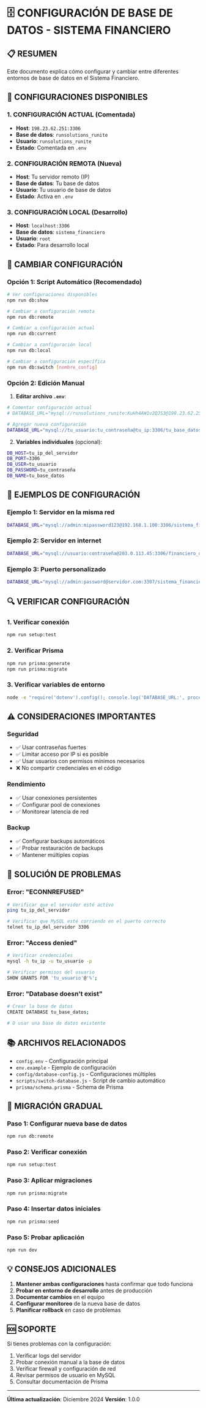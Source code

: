 # 🗄️ CONFIGURACIÓN DE BASE DE DATOS - SISTEMA FINANCIERO

## 📋 RESUMEN

Este documento explica cómo configurar y cambiar entre diferentes entornos de base de datos en el Sistema Financiero.

## 🔧 CONFIGURACIONES DISPONIBLES

### 1. **CONFIGURACIÓN ACTUAL** (Comentada)
- **Host**: `198.23.62.251:3306`
- **Base de datos**: `runsolutions_runite`
- **Usuario**: `runsolutions_runite`
- **Estado**: Comentada en `.env`

### 2. **CONFIGURACIÓN REMOTA** (Nueva)
- **Host**: Tu servidor remoto (IP)
- **Base de datos**: Tu base de datos
- **Usuario**: Tu usuario de base de datos
- **Estado**: Activa en `.env`

### 3. **CONFIGURACIÓN LOCAL** (Desarrollo)
- **Host**: `localhost:3306`
- **Base de datos**: `sistema_financiero`
- **Usuario**: `root`
- **Estado**: Para desarrollo local

## 🚀 CAMBIAR CONFIGURACIÓN

### **Opción 1: Script Automático (Recomendado)**

```bash
# Ver configuraciones disponibles
npm run db:show

# Cambiar a configuración remota
npm run db:remote

# Cambiar a configuración actual
npm run db:current

# Cambiar a configuración local
npm run db:local

# Cambiar a configuración específica
npm run db:switch [nombre_config]
```

### **Opción 2: Edición Manual**

1. **Editar archivo `.env`**:
```bash
# Comentar configuración actual
# DATABASE_URL="mysql://runsolutions_runite:KuHh4AW1v2QJS3@198.23.62.251:3306/runsolutions_runite"

# Agregar nueva configuración
DATABASE_URL="mysql://tu_usuario:tu_contraseña@tu_ip:3306/tu_base_datos"
```

2. **Variables individuales** (opcional):
```bash
DB_HOST=tu_ip_del_servidor
DB_PORT=3306
DB_USER=tu_usuario
DB_PASSWORD=tu_contraseña
DB_NAME=tu_base_datos
```

## 📝 EJEMPLOS DE CONFIGURACIÓN

### **Ejemplo 1: Servidor en la misma red**
```bash
DATABASE_URL="mysql://admin:mipassword123@192.168.1.100:3306/sistema_financiero"
```

### **Ejemplo 2: Servidor en internet**
```bash
DATABASE_URL="mysql://usuario:contraseña@203.0.113.45:3306/financiero_db"
```

### **Ejemplo 3: Puerto personalizado**
```bash
DATABASE_URL="mysql://admin:password@servidor.com:3307/sistema_financiero"
```

## 🔍 VERIFICAR CONFIGURACIÓN

### **1. Verificar conexión**
```bash
npm run setup:test
```

### **2. Verificar Prisma**
```bash
npm run prisma:generate
npm run prisma:migrate
```

### **3. Verificar variables de entorno**
```bash
node -e "require('dotenv').config(); console.log('DATABASE_URL:', process.env.DATABASE_URL)"
```

## ⚠️ CONSIDERACIONES IMPORTANTES

### **Seguridad**
- ✅ Usar contraseñas fuertes
- ✅ Limitar acceso por IP si es posible
- ✅ Usar usuarios con permisos mínimos necesarios
- ❌ No compartir credenciales en el código

### **Rendimiento**
- ✅ Usar conexiones persistentes
- ✅ Configurar pool de conexiones
- ✅ Monitorear latencia de red

### **Backup**
- ✅ Configurar backups automáticos
- ✅ Probar restauración de backups
- ✅ Mantener múltiples copias

## 🚨 SOLUCIÓN DE PROBLEMAS

### **Error: "ECONNREFUSED"**
```bash
# Verificar que el servidor esté activo
ping tu_ip_del_servidor

# Verificar que MySQL esté corriendo en el puerto correcto
telnet tu_ip_del_servidor 3306
```

### **Error: "Access denied"**
```bash
# Verificar credenciales
mysql -h tu_ip -u tu_usuario -p

# Verificar permisos del usuario
SHOW GRANTS FOR 'tu_usuario'@'%';
```

### **Error: "Database doesn't exist"**
```bash
# Crear la base de datos
CREATE DATABASE tu_base_datos;

# O usar una base de datos existente
```

## 📚 ARCHIVOS RELACIONADOS

- `config.env` - Configuración principal
- `env.example` - Ejemplo de configuración
- `config/database-config.js` - Configuraciones múltiples
- `scripts/switch-database.js` - Script de cambio automático
- `prisma/schema.prisma` - Schema de Prisma

## 🔄 MIGRACIÓN GRADUAL

### **Paso 1: Configurar nueva base de datos**
```bash
npm run db:remote
```

### **Paso 2: Verificar conexión**
```bash
npm run setup:test
```

### **Paso 3: Aplicar migraciones**
```bash
npm run prisma:migrate
```

### **Paso 4: Insertar datos iniciales**
```bash
npm run prisma:seed
```

### **Paso 5: Probar aplicación**
```bash
npm run dev
```

## 💡 CONSEJOS ADICIONALES

1. **Mantener ambas configuraciones** hasta confirmar que todo funciona
2. **Probar en entorno de desarrollo** antes de producción
3. **Documentar cambios** en el equipo
4. **Configurar monitoreo** de la nueva base de datos
5. **Planificar rollback** en caso de problemas

## 🆘 SOPORTE

Si tienes problemas con la configuración:

1. Verificar logs del servidor
2. Probar conexión manual a la base de datos
3. Verificar firewall y configuración de red
4. Revisar permisos de usuario en MySQL
5. Consultar documentación de Prisma

---

**Última actualización**: Diciembre 2024
**Versión**: 1.0.0
